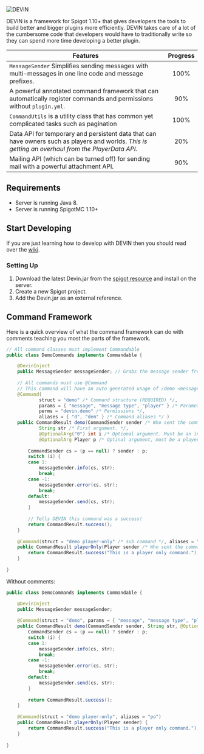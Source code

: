 ![DEVIN](http://gdurl.com/yp4P)

DEVIN is a framework for Spigot 1.10+ that gives developers the tools to build better and bigger plugins more efficiently. DEVIN takes care of a lot of the cumbersome code that developers would have to traditionally write so they can spend more time developing a better plugin.

| Features | Progress |
| --- | :-: |
| `MessageSender` Simplifies sending messages with multi-messages in one line code and message prefixes. | 100% |
| A powerful annotated command framework that can automatically register commands and permissions without `plugin.yml`. | 90% |
| `CommandUtils` is a utility class that has common yet complicated tasks such as pagination | 100% |
| Data API for temporary and persistent data that can have owners such as players and worlds. _This is getting an overhaul from the PlayerData API._ | 20% |
| Mailing API (which can be turned off) for sending mail with a powerful attachment API. | 90% |

## Requirements
- Server is running Java 8.
- Server is running SpigotMC 1.10+

## Start Developing
If you are just learning how to develop with DEVIN then you should read over the [wiki](https://github.com/xChris6041x/Devin/wiki).

### Setting Up
1. Download the latest Devin.jar from the [spigot resource](https://www.spigotmc.org/resources/devin.29241/) and install on the server.
2. Create a new Spigot project.
3. Add the Devin.jar as an external reference.

## Command Framework
Here is a quick overview of what the command framework can do with comments teaching you most the parts of the framework.
```JAVA
// All command classes must implement Commandable
public class DemoCommands implements Commandable {

    @DevinInject
    public MessageSender messageSender; // Grabs the message sender from the registrar.
   
    // All commands must use @Command
    // This command will have an auto generated usage of /demo <message> [message type] [player].
    @Command(
            struct = "demo" /* Command structure (REQUIRED) */,
            params = { "message", "message type", "player" } /* Parameter names */,
            perms = "devin.demo" /* Permissions */,
            aliases = { "d", "dem" } /* Command aliases */ )
    public CommandResult demo(CommandSender sender /* Who sent the command */,
            String str /* First argument. */,
            @OptionalArg("0") int i /* Optional argument. Must be an int and 0 if missing. */,
            @OptionalArg Player p /* Optinal argument, must be a player name (converted to player) and null if missing. */) {
       
        CommandSender cs = (p == null) ? sender : p;
        switch (i) {
        case 1:
            messageSender.info(cs, str);
            break;
        case -1:
            messageSender.error(cs, str);
            break;
        default:
            messageSender.send(cs, str);  
        }
       
        // Tells DEVIN this command was a success!
        return CommandResult.success();
    }
   
    @Command(struct = "demo player-only" /* sub command */, aliases = "po")
    public CommandResult playerOnly(Player sender /* Who sent the command must be a Player */) {
        return CommandResult.success("This is a player only command.");
    }
   
}
```

Without comments:

```JAVA
public class DemoCommands implements Commandable {

    @DevinInject
    public MessageSender messageSender;
   
    @Command(struct = "demo", params = { "message", "message type", "player" }, perms = "devin.demo", aliases = { "d", "dem" })
    public CommandResult demo(CommandSender sender, String str, @OptionalArg("0") int i, @OptionalArg Player p) {
        CommandSender cs = (p == null) ? sender : p;
        switch (i) {
        case 1:
            messageSender.info(cs, str);
            break;
        case -1:
            messageSender.error(cs, str);
            break;
        default:
            messageSender.send(cs, str);  
        }
       
        return CommandResult.success();
    }
   
    @Command(struct = "demo player-only", aliases = "po")
    public CommandResult playerOnly(Player sender) {
        return CommandResult.success("This is a player only command.");
    }
   
}
```